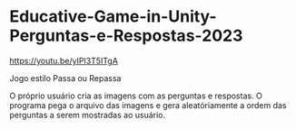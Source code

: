 # Educative-Game-in-Unity-Perguntas-e-Respostas-2023

https://youtu.be/yIPI3T5ITgA

Jogo estilo Passa ou Repassa

O próprio usuário cria as imagens com as perguntas e respostas. O programa pega o arquivo das imagens e gera aleatóriamente a ordem das perguntas a serem mostradas ao usuário.
